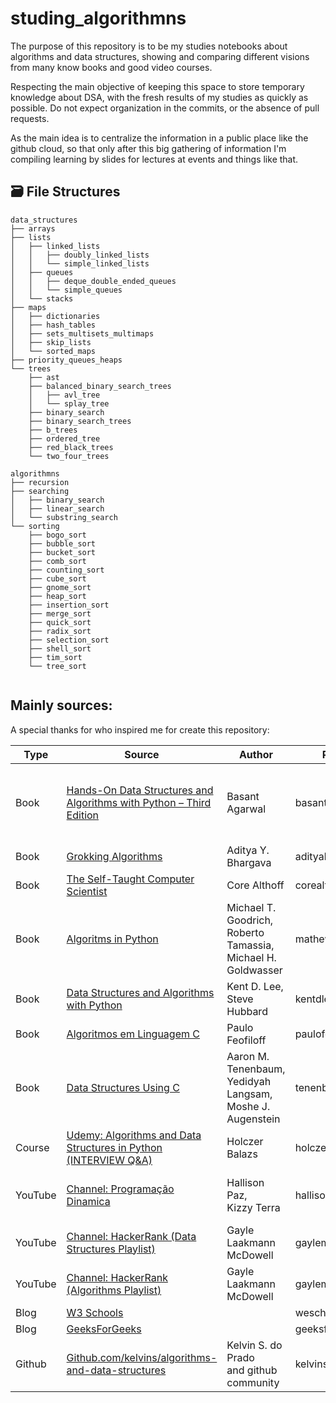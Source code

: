 # studing_algorithmns
The purpose of this repository is to be my studies notebooks about algorithms and data structures,
showing and comparing different visions from many know books and good video courses.

Respecting the main objective of keeping this space to store temporary knowledge about DSA, with the fresh
results of my studies as quickly as possible. Do not expect organization in the commits, or the absence of
pull requests.

As the main idea is to centralize the information in a public place like the github cloud,
so that only after this big gathering of information I'm compiling learning by slides
for lectures at events and things like that.

## 🗃️ File Structures

```
data_structures
├── arrays
├── lists
│   ├── linked_lists
│   │   ├── doubly_linked_lists
│   │   └── simple_linked_lists
│   ├── queues
│   │   ├── deque_double_ended_queues
│   │   └── simple_queues
│   └── stacks
├── maps
│   ├── dictionaries
│   ├── hash_tables
│   ├── sets_multisets_multimaps
│   ├── skip_lists
│   └── sorted_maps
├── priority_queues_heaps
└── trees
    ├── ast
    ├── balanced_binary_search_trees
    │   ├── avl_tree
    │   └── splay_tree
    ├── binary_search
    ├── binary_search_trees
    ├── b_trees
    ├── ordered_tree
    ├── red_black_trees
    └── two_four_trees

```

```
algorithmns
├── recursion
├── searching
│   ├── binary_search
│   ├── linear_search
│   └── substring_search
└── sorting
    ├── bogo_sort
    ├── bubble_sort
    ├── bucket_sort
    ├── comb_sort
    ├── counting_sort
    ├── cube_sort
    ├── gnome_sort
    ├── heap_sort
    ├── insertion_sort
    ├── merge_sort
    ├── quick_sort
    ├── radix_sort
    ├── selection_sort
    ├── shell_sort
    ├── tim_sort
    └── tree_sort


```

## Mainly sources:
A special thanks for who inspired me for create this repository:

| Type    | Source                                                                                                                                                                      | Author                                                             | Prefix          | Github repository                                                                                                                                                                                            |
| ------- | --------------------------------------------------------------------------------------------------------------------------------------------------------------------------- | ------------------------------------------------------------------ | --------------- | ------------------------------------------------------------------------------------------------------------------------------------------------------------------------------------------------------------ |
| Book    | [Hands-On Data Structures and Algorithms with Python – Third Edition](https://github.com/PacktPublishing/Hands-On-Data-Structures-and-Algorithms-with-Python-Third-Edition) | Basant Agarwal                                                     | basantagarwal   | [https://github.com/PacktPublishing/Hands-On-Data-Structures-and-Algorithms-with-Python-Third-Edition](https://github.com/PacktPublishing/Hands-On-Data-Structures-and-Algorithms-with-Python-Third-Edition) |
| Book    | [Grokking Algorithms](https://www.manning.com/books/grokking-algorithms)                                                                                                    | Aditya Y. Bhargava                                                 | adityabhargava  | [https://github.com/egonSchiele/grokking_algorithms](https://github.com/egonSchiele/grokking_algorithms)                                                                                                     |
| Book    | [The Self-Taught Computer Scientist](https://www.amazon.com/Self-Taught-Computer-Scientist-Beginners-Science/dp/1119724414)                                                 | Core Althoff                                                       | corealthoff     | [https://github.com/calthoff/tstcs_challenge_solutions](https://github.com/calthoff/tstcs_challenge_solutions)                                                                                               |
| Book    | [Algoritms in Python](https://www.wiley.com/en-us/Data+Structures+and+Algorithms+in+Python%2C+1st+Edition-p-9781118476734)                                                  | Michael T. Goodrich,<br>Roberto Tamassia,<br>Michael H. Goldwasser | mathewtgoodrich |                                                                                                                                                                                                              |
| Book    | [Data Structures and Algorithms with Python](https://kentdlee.github.io/CS2Plus/build/html/index.html)                                                                      | Kent D. Lee,<br>Steve Hubbard                                      | kentdlee        | [https://github.com/kentdlee/CS2Plus.git](https://github.com/kentdlee/CS2Plus.git)                                                                                                                           |
| Book    | [Algoritmos em Linguagem C](https://www.amazon.com/dp/8535232494)                                                                                                           | Paulo Feofiloff                                                    | paulofeofiloff  |                                                                                                                                                                                                              |
| Book    | [Data Structures Using C](https://www.amazon.com/dp/0131997467/)                                                                                                            | Aaron M. Tenenbaum,<br>Yedidyah Langsam,<br>Moshe J. Augenstein    | tenenbaum       |                                                                                                                                                                                                              |
| Course  | [Udemy: Algorithms and Data Structures in Python (INTERVIEW Q&A)](https://www.udemy.com/course/algorithms-and-data-structures-in-python)                                    | Holczer Balazs                                                     | holczerbalazs   |                                                                                                                                                                                                              |
| YouTube | [Channel: Programação Dinamica](https://www.youtube.com/@pgdinamica)                                                                                                        | Hallison Paz,<br>Kizzy Terra                                       | hallisonpaz     | [https://github.com/python-cafe/algorithms](https://github.com/python-cafe/algorithms)<br>[https://github.com/python-cafe/data_structures](https://github.com/python-cafe/data_structures)                   |
| YouTube | [Channel: HackerRank (Data Structures Playlist)](https://www.youtube.com/watch?v=IhJGJG-9Dx8&list=PLI1t_8YX-Apv-UiRlnZwqqrRT8D1RhriX)                                       | Gayle Laakmann McDowell                                            | gaylemcdowell   |                                                                                                                                                                                                              |
| YouTube | [Channel: HackerRank (Algorithms Playlist)](https://www.youtube.com/watch?v=KEEKn7Me-ms&list=PLI1t_8YX-ApvMthLj56t1Rf-Buio5Y8KL)                                            | Gayle Laakmann McDowell                                            | gaylemcdowell   |                                                                                                                                                                                                              |
| Blog    | [W3 Schools](https://www.w3schools.com/dsa/index.php)                                                                                                                       |                                                                    | weschools       |                                                                                                                                                                                                              |
| Blog    | [GeeksForGeeks](https://www.geeksforgeeks.org/learn-data-structures-and-algorithms-dsa-tutorial/?ref=outind)                                                                |                                                                    | geeksforgeeks   |                                                                                                                                                                                                              |
| Github  | [Github.com/kelvins/algorithms-and-data-structures](http://Github.com/kelvins/algorithms-and-data-structures)                                                               | Kelvin S. do Prado<br>and github community                         | kelvins         | [https://github.com/kelvins/algorithms-and-data-structures](https://github.com/kelvins/algorithms-and-data-structures)                                                                                       |

